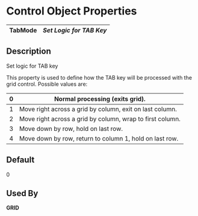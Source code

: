 # Control Object Properties

**TabMode** |  **_Set Logic for TAB Key_**  
---|---  
  
## Description

Set logic for TAB key

This property is used to define how the TAB key will be processed with the grid control. Possible values are:

0 |  Normal processing (exits grid).  
---|---  
1 |  Move right across a grid by column, exit on last column.  
2 |  Move right across a grid by column, wrap to first column.  
3 |  Move down by row, hold on last row.  
4 |  Move down by row, return to column 1, hold on last row.  
  
## Default 

0

## Used By 

**GRID**
